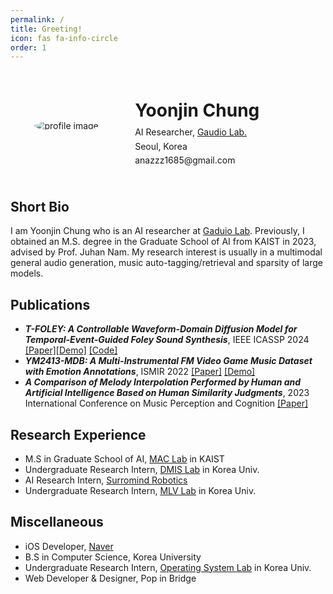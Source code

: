 ```yaml
---
permalink: /
title: Greeting!
icon: fas fa-info-circle
order: 1
---
```


<div class="profile-container">
  <div class="profile-picture">
  <img src="{{site.url}}/assets/img/avatar.jpeg" alt="profile image" class="profile-picture">
  </div>
  <div class="profile-details">
    <h1>Yoonjin Chung</h1>
    <!-- <p>PhD Student [<a href="/path/to/resume.pdf">Resume</a>]</p> -->
    <p>AI Researcher, <a href="https://www.gaudiolab.com/">Gaudio Lab.</a></p>
    <p>  <i class="fas fa-map-marker-alt"></i>  Seoul, Korea</p>
    <p><i class="far fa-envelope-open"></i>  anazzz1685@gmail.com</p>
  </div>
</div>

<style>
.profile-container {
  display: flex;
  align-items: center;
  border-radius: 50%;
  padding: 20px;
}

.profile-picture {
  flex: 0 0 30%;
  text-align: center;
}

.profile-picture img {
  border-radius: 50%;
  max-width: 100%;
  height: auto;
}

.profile-details {
  flex: 1; /* The details take up the remaining space */
  padding-left: 40px;
  line-height: 1.4; /* Tighter line height for text */
}

.profile-details h1 {
  line-height: 0.4; /* Even tighter line height for the title */
}

.profile-details p {
  margin: 0.2em 0; /* Reduce space between paragraphs */
}
</style>


## Short Bio
I am Yoonjin Chung who is an AI researcher at [Gaduio Lab](https://www.gaudiolab.com/). Previously, I obtained an M.S. degree in the Graduate School of AI from KAIST in 2023, advised by Prof. Juhan Nam. My research interest is usually in a multimodal general audio generation, music auto-tagging/retrieval and sparsity of large models.


## Publications
- ***T-FOLEY: A Controllable Waveform-Domain Diffusion Model for Temporal-Event-Guided Foley Sound Synthesis***, IEEE ICASSP 2024 [[Paper]](https://arxiv.org/abs/2401.09294)[[Demo]](https://yoonjinxd.github.io/Event-guided_FSS_Demo.github.io/) [[Code]](https://github.com/YoonjinXD/T-foley)
- ***YM2413-MDB: A Multi-Instrumental FM Video Game Music Dataset with Emotion Annotations***, ISMIR 2022 [[Paper]](https://arxiv.org/abs/2211.07131) [[Demo]](https://jech2.github.io/YM2413-MDB/)
- ***A Comparison of Melody Interpolation Performed by Human and Artificial Intelligence Based on Human Similarity Judgments***, 2023 International Conference on Music Perception and Cognition [[Paper]](https://mac.kaist.ac.kr/pubs/kim-icmpc2023.pdf)


## Research Experience
- M.S in Graduate School of AI, [MAC Lab](https://mac.kaist.ac.kr/) in KAIST
- Undergraduate Research Intern, [DMIS Lab](https://dmis.korea.ac.kr/) in Korea Univ.
- AI Research Intern, [Surromind Robotics](https://www.surromind.ai/)
- Undergraduate Research Intern, [MLV Lab](https://www.hyunwoojkim.com/) in Korea Univ.


## Miscellaneous
- iOS Developer, [Naver](https://www.navercorp.com/naver/naverMain)
- B.S in Computer Science, Korea University
- Undergraduate Research Intern, [Operating System Lab](https://os.korea.ac.kr/) in Korea Univ.
- Web Developer & Designer, Pop in Bridge

